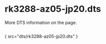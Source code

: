 # rk3288-az05-jp20.dts

More DTS information on the [](Linux-DTSs.md) page.

```
```
{ src="dts/rk3288-az05-jp20.dts" }
